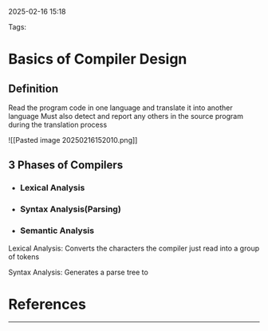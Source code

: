 
2025-02-16 15:18

Tags:

# Basics of Compiler Design

## Definition
Read the program code in one language and translate it into another language 
Must also detect and report any others in the source program during the translation process

![[Pasted image 20250216152010.png]]

## 3 Phases of Compilers

- ### Lexical Analysis
- ### Syntax Analysis(Parsing)
- ### Semantic Analysis

Lexical Analysis: Converts the characters the compiler just read into a group of tokens 

Syntax Analysis: Generates a parse tree to 

# References
---


	
